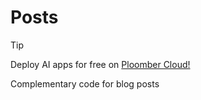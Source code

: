 # Posts

> [!TIP]
> Deploy AI apps for free on [Ploomber Cloud!](https://ploomber.io/?utm_medium=github&utm_source=posts)

Complementary code for blog posts
